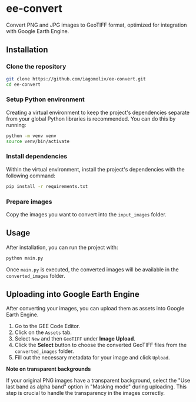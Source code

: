 # ee-convert
Convert PNG and JPG images to GeoTIFF format, optimized for integration with Google Earth Engine.

## Installation

### Clone the repository
```bash
git clone https://github.com/iagomoliv/ee-convert.git
cd ee-convert
```

### Setup Python environment

Creating a virtual environment to keep the project's dependencies separate from your global Python libraries is recommended. You can do this by running:

```bash
python -m venv venv
source venv/bin/activate
```

### Install dependencies

Within the virtual environment, install the project's dependencies with the following command:

```bash
pip install -r requirements.txt
```

### Prepare images

Copy the images you want to convert into the `input_images` folder.

## Usage

After installation, you can run the project with:

```bash
python main.py
```

Once `main.py` is executed, the converted images will be available in the `converted_images` folder.

## Uploading into Google Earth Engine

After converting your images, you can upload them as assets into Google Earth Engine.

1. Go to the GEE Code Editor.
2. Click on the `Assets` tab.
3. Select `New` and then `GeoTIFF` under **Image Upload**.
4. Click the **Select** button to choose the converted GeoTIFF files from the `converted_images` folder.
5. Fill out the necessary metadata for your image and click `Upload`.

**Note on transparent backgrounds**

If your original PNG images have a transparent background, select the "Use last band as alpha band" option in "Masking mode" during uploading. This step is crucial to handle the transparency in the images correctly.